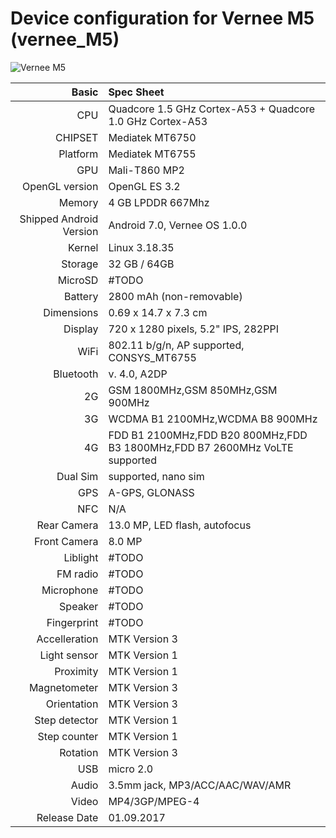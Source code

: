 Device configuration for Vernee M5 (vernee_M5)
===========================================

![Vernee M5](https://gloimg.yoshop.com/yoshop/pdm-product-pic/Electronic/2017/08/18/goods-img/1506378437033552600.jpg "Vernee M5")

Basic   | Spec Sheet
-------:|:-------------------------
CPU     | Quadcore 1.5 GHz Cortex-A53 + Quadcore 1.0 GHz Cortex-A53
CHIPSET | Mediatek MT6750
Platform | Mediatek MT6755
GPU     | Mali-T860 MP2
OpenGL version | OpenGL ES 3.2
Memory  | 4 GB LPDDR 667Mhz
Shipped Android Version | Android 7.0, Vernee OS 1.0.0
Kernel  | Linux 3.18.35
Storage | 32 GB / 64GB
MicroSD | #TODO
Battery | 2800 mAh (non-removable)
Dimensions | 0.69 x 14.7 x 7.3 cm
Display | 720 x 1280 pixels, 5.2" IPS, 282PPI
WiFi    | 802.11 b/g/n, AP supported, CONSYS_MT6755
Bluetooth | v. 4.0, A2DP
2G      | GSM 1800MHz,GSM 850MHz,GSM 900MHz 
3G      | WCDMA B1 2100MHz,WCDMA B8 900MHz
4G      | FDD B1 2100MHz,FDD B20 800MHz,FDD B3 1800MHz,FDD B7 2600MHz VoLTE supported
Dual Sim | supported, nano sim
GPS     | A-GPS, GLONASS
NFC     | N/A
Rear Camera  | 13.0 MP, LED flash, autofocus
Front Camera | 8.0 MP
Liblight  | #TODO
FM radio | #TODO
Microphone | #TODO
Speaker  | #TODO
Fingerprint | #TODO
Accelleration | MTK Version 3
Light sensor | MTK Version 1
Proximity | MTK Version 1
Magnetometer | MTK Version 3
Orientation | MTK Version 3
Step detector  | MTK Version 1
Step counter | MTK Version 1
Rotation | MTK Version 3
USB | micro 2.0
Audio  | 3.5mm jack, MP3/ACC/AAC/WAV/AMR
Video  | MP4/3GP/MPEG-4
Release Date | 01.09.2017

